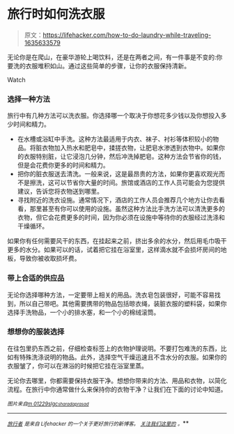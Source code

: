 # 旅行时如何洗衣服

> 原文：<https://lifehacker.com/how-to-do-laundry-while-traveling-1635633579>

无论你是在爬山，在豪华游轮上喝饮料，还是在两者之间，有一件事是不变的:你要洗的衣服堆积如山。通过这些简单的步骤，让你的衣服保持清新。

Watch

### 选择一种方法

旅行中有几种方法可以洗衣服。你选择哪一个取决于你想花多少钱以及你想投入多少时间和精力。

*   在水槽或浴缸中手洗。这种方法最适用于内衣、袜子、衬衫等体积较小的物品。将脏衣物加入热水和肥皂中，揉搓衣物，让肥皂水渗透到衣物中。如果你的衣服特别脏，让它浸泡几分钟，然后冲洗掉肥皂。这种方法会节省你的钱，但是会花费你更多的时间和精力。
*   把你的脏衣服送去清洗。一般来说，这是最昂贵的方法，如果你更喜欢观光而不是擦洗，这可以节省你大量的时间。旅馆或酒店的工作人员可能会为您提供建议，告诉您将衣物送到哪里。
*   寻找附近的洗衣设施。通常情况下，酒店的工作人员会推荐几个地方让你去看看，那里甚至有你可以使用的设施。虽然这种方法比手洗方法可以清洗更多的衣物，但它会花费更多的时间，因为你必须在设施中等待你的衣服经过洗涤和干燥循环。

如果你有任何需要风干的东西，在挂起来之前，挤出多余的水分，然后用毛巾吸干更多的水分。如果可以的话，试着把它挂在浴室里，这样滴水就不会损坏房间的地板，导致你被收取损坏费。

### 带上合适的供应品

无论你选择哪种方法，一定要带上相关的用品。洗衣皂包装很好，可能不容易找到，所以自己带吧。其他需要携带的物品包括晾衣绳，装脏衣服的塑料袋，如果你选择手洗物品，一个小的排水塞，和一个小的棉绒滚筒。

### 想想你的服装选择

在往包里扔东西之前，仔细检查标签上的衣物护理说明。不要打包难洗的东西，比如有特殊洗涤说明的物品。此外，选择空气干燥迅速且不含水分的衣服。如果你的衣服皱了，你可以在淋浴的时候把它挂在浴室里蒸。

无论你去哪里，你都需要保持衣服干净。想想你带来的方法、用品和衣物，以简化流程。在旅行中你通常做什么来保持你的衣物干净？让我们在下面的讨论中知道。

<small>*图片来自*</small>[<small>*m 01229*</small>](https://www.flickr.com/photos/39908901@N06/8644697472/)<small></small>*[<small>*slgc*</small>](https://www.flickr.com/photos/slgc/7711733850/)<small>*[<small>*sharadaprasad*</small>](https://www.flickr.com/photos/sharadaprasad/9155786657/)<small></small>*</small>*

* * *

***[<small>*旅行者*</small>](http://wayfarer.lifehacker.com/) <small>*是来自 Lifehacker 的一个关于更好旅行的新博客。*</small> [<small>*关注我们这里的*</small>](https://twitter.com/WayfarerLH) <small>*。*</small>***